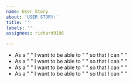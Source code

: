 ```yaml
---
name: User Story
about: 'USER STORY:'
title: ''
labels: ''
assignees: richard9106

---
```


- As a " " I want to be able to " " so that I can " "
- As a " " I want to be able to " " so that I can " "
- As a " " I want to be able to " " so that I can " "
- As a " " I want to be able to " " so that I can " "
